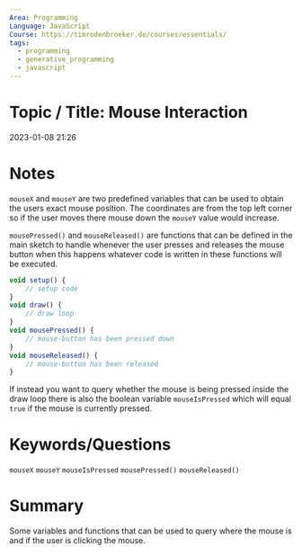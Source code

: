 ```yaml
---
Area: Programming
Language: JavaScript
Course: https://timrodenbroeker.de/courses/essentials/
tags:
  - programming
  - generative_programming
  - javascript
---
```

# Topic / Title: Mouse Interaction

2023-01-08
21:26


# Notes
`mouseX` and `mouseY` are two predefined variables that can be used to obtain the users exact mouse position. The coordinates are from the top left corner so if the user moves there mouse down the `mouseY` value would increase.

`mousePressed()` and `mouseReleased()` are functions that can be defined in the main sketch to handle whenever the user presses and releases the mouse button when this happens whatever code is written in these functions will be executed.

```javascript
void setup() { 
	// setup code
} 
void draw() {
	// draw loop 
} 
void mousePressed() { 
	// mouse-button has been pressed down 
} 
void mouseReleased() { 
	// mouse-button has been released 
}
```

If instead you want to query whether the mouse is being pressed inside the draw loop there is also the boolean variable `mouseIsPressed` which will equal `true` if the mouse is currently pressed.
# Keywords/Questions
`mouseX`
`mouseY`
`mouseIsPressed`
`mousePressed()`
`mouseReleased()`
# Summary
Some variables and functions that can be used to query where the mouse is and if the user is clicking the mouse.